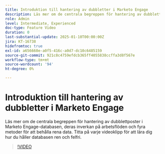 ```yaml
---
title: Introduktion till hantering av dubbletter i Marketo Engage
description: Läs mer om de centrala begreppen för hantering av dubblettposter i Marketo Engage-databasen, deras inverkan på arbetsflöden och fyra metoder för att behålla rena data. Titta på varje videoklipp för att lära dig hur du håller databasen ren och felfri.
role: Admin
level: Intermediate, Experienced
doc-type: Feature Video
duration: 0
last-substantial-update: 2025-01-10T00:00:00Z
jira: KT-16738
hidefromtoc: true
exl-id: a656660e-a0f5-416c-a0d7-dc10c6485159
source-git-commit: 921c8c4759efdcb365ff4055838ccffa3d8f567e
workflow-type: tm+mt
source-wordcount: '94'
ht-degree: 0%

---
```


# Introduktion till hantering av dubbletter i Marketo Engage

Läs mer om de centrala begreppen för hantering av dubblettposter i Marketo Engage-databasen, deras inverkan på arbetsflöden och fyra metoder för att behålla rena data. Titta på varje videoklipp för att lära dig hur du håller databasen ren och felfri.

>[!VIDEO](https://video.tv.adobe.com/v/3441776/?learn=on&enablevpops)
